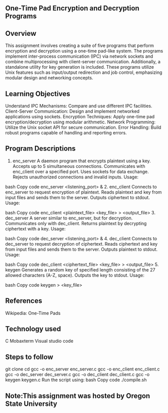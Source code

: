 ## One-Time Pad Encryption and Decryption Programs
## Overview
This assignment involves creating a suite of five programs that perform encryption and decryption using a one-time pad-like system. The programs implement inter-process communication (IPC) via network sockets and combine multiprocessing with client-server communication. Additionally, a standalone utility for key generation is included. These programs utilize Unix features such as input/output redirection and job control, emphasizing modular design and networking concepts.

## Learning Objectives
Understand IPC Mechanisms: Compare and use different IPC facilities.
Client-Server Communication: Design and implement networked applications using sockets.
Encryption Techniques: Apply one-time pad encryption/decryption using modular arithmetic.
Network Programming: Utilize the Unix socket API for secure communication.
Error Handling: Build robust programs capable of handling and reporting errors.
## Program Descriptions
1. enc_server
A daemon program that encrypts plaintext using a key.
Accepts up to 5 simultaneous connections.
Communicates with enc_client over a specified port.
Uses sockets for data exchange.
Rejects unauthorized connections and invalid inputs.
Usage:

bash
Copy code
enc_server <listening_port> &
2. enc_client
Connects to enc_server to request encryption of plaintext.
Reads plaintext and key from input files and sends them to the server.
Outputs ciphertext to stdout.
Usage:

bash
Copy code
enc_client <plaintext_file> <key_file> <port> > <output_file>
3. dec_server
A server similar to enc_server, but for decryption.
Communicates only with dec_client.
Returns plaintext by decrypting ciphertext with a key.
Usage:

bash
Copy code
dec_server <listening_port> &
4. dec_client
Connects to dec_server to request decryption of ciphertext.
Reads ciphertext and key from input files and sends them to the server.
Outputs plaintext to stdout.
Usage:

bash
Copy code
dec_client <ciphertext_file> <key_file> <port> > <output_file>
5. keygen
Generates a random key of specified length consisting of the 27 allowed characters (A-Z, space).
Outputs the key to stdout.
Usage:

bash
Copy code
keygen <keylength> > <key_file>
## References
Wikipedia: One-Time Pads
## Technology used
C
Mobaxterm
Visual studio code

## Steps to follow
git clone <repository-url>
cd <repository-name>
gcc -o enc_server enc_server.c
gcc -o enc_client enc_client.c
gcc -o dec_server dec_server.c
gcc -o dec_client dec_client.c
gcc -o keygen keygen.c
Run the script using:
bash
Copy code
./compile.sh
## Note:This assignment was hosted by Oregon State University
